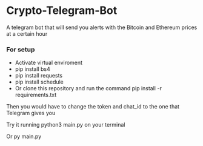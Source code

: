 # Crypto-Telegram-Bot
A telegram bot that will send you alerts with the Bitcoin and Ethereum prices at a certain hour

### For setup
- Activate virtual enviroment
- pip install bs4 
- pip install requests
- pip install schedule
- Or clone this repository and run the command 
  pip install -r requirements.txt

Then you would have to change the token and chat_id to the one that Telegram gives you

Try it running python3 main.py on your terminal

Or py main.py
